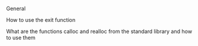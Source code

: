 General

How to use the exit function

What are the functions calloc and realloc from the standard library and how to use them
